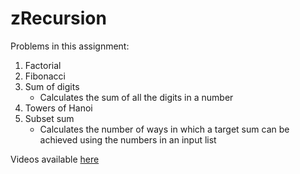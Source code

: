 # zRecursion
Problems in this assignment:
1. Factorial
2. Fibonacci
3. Sum of digits
    * Calculates the sum of all the digits in a number
4. Towers of Hanoi
5. Subset sum
    * Calculates the number of ways in which a target sum can be achieved using the numbers in an input list

Videos available [here](https://drive.google.com/drive/folders/1JJIz933ZjQYkNPIve8k5TTlc2sDRS7kH?usp=sharing)